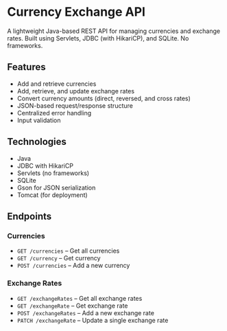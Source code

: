 # Currency Exchange API

A lightweight Java-based REST API for managing currencies and exchange rates. Built using Servlets, JDBC (with HikariCP), and SQLite. No frameworks.

## Features

- Add and retrieve currencies
- Add, retrieve, and update exchange rates
- Convert currency amounts (direct, reversed, and cross rates)
- JSON-based request/response structure
- Centralized error handling
- Input validation

## Technologies

- Java
- JDBC with HikariCP
- Servlets (no frameworks)
- SQLite
- Gson for JSON serialization
- Tomcat (for deployment)

## Endpoints

### Currencies
- `GET /currencies` – Get all currencies
- `GET /currency` – Get currency 
- `POST /currencies` – Add a new currency  

### Exchange Rates
- `GET /exchangeRates` – Get all exchange rates
- `GET /exchangeRate` – Get exchange rate  
- `POST /exchangeRates` – Add a new exchange rate  
- `PATCH /exchangeRate` – Update a single exchange rate  
